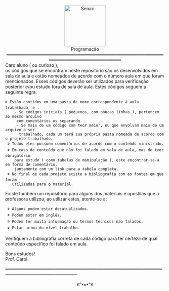 <div align="center"><img align="center" height="130" alt="Senac" src="https://upload.wikimedia.org/wikipedia/commons/thumb/8/86/Senac_logo.svg/1200px-Senac_logo.svg.png">
<br>Programação

<div align="center">
    ═════════════════════════════════════════════════════════════════════════   
    
<div align="left">Caro aluno ( ou curioso ),<br>
os códigos que se encontram neste repositório são os desenvolvidos em sala de
aula e estão nomeados de acordo com o número aula em que foram mencionados.
Esses códigos deverão ser utilizados para verificação posterior e/ou estudo
fora de sala de aula. Estes códigos seguem a seguinte regra:

    🢖 Estão contidos em uma pasta de nome correspondente à aula trabalhada, e :
        - Se códigos iniciais ( pequenos, com poucas linhas ), pertencem ao mesmo arquivo 
         com comentários os separando.
         - Se mais de um código com teor maior, ou que envolvam mais de um arquivo a ser
          trabalhado, cada um terá sua própria pasta nomeada de acordo com o projeto trabalhado.
     🢖 Todos eles possuem comentários de acordo com o conteúdo ministrado.
     🢖 Em caso de conteúdo que não foi falado em sala de aula, mas de teor obrigatório
        para estudo ( como tabelas de manipulação ), este encontrar-se-à em forma de comentário,
        juntamente com um link para a tabela completa.
     🢖 No final de cada projeto existe a bibliografia com as fontes em que foram
       utilizadas para o material.

<div align="left">Existe também um repositório para alguns dos materiais e 
apostilas que a professora utilizou, ao utilizar estes, atente-se a:

     🢖 Alguns podem estar desatualizados.
     🢖 Podem estar em inglês.
     🢖 Podem ter muita informação ou termos técnicos não falados.
     🢖 Estar acima do nível trabalho.
                                                                                            
<div align="left">Verifiquem a bibliografia correta de cada código para ter certeza de qual conteúdo
específico foi falado em aula.

Bons estudos!<br>
Prof. Carol.

═════════════════════════════════════════════════════════════════════════   

<div align="center">ฅ^•ﻌ•^ฅ
